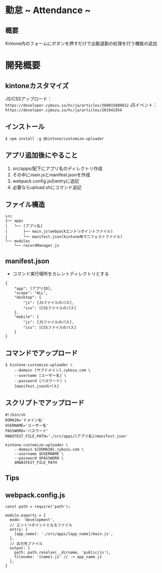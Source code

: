 # 勤怠 ~ Attendance ~
## 概要
Kintone内のフォームにボタンを押すだけで出勤退勤の処理を行う機能の追加


# 開発概要
## kintoneカスタマイズ
JS/CSSアップロード：`https://developer.cybozu.io/hc/ja/articles/360015889812`
JSイベント：`https://developer.cybozu.io/hc/ja/articles/201941954`


## インストール
```
$ npm install -g @kintone/customize-uploader
```

## アプリ追加後にやること
1. src/apps/配下にアプリ名のディレクトリ作成
2. その中にmain.jsとmanifest.jsonを作成
3. webpack.config.jsのentryに追記
4. 必要ならupload.shにコマンド追記

## ファイル構造
```
src
├── apps
│   └── [アプリ名]
│       ├── main.js(webpackエントリポイントファイル)
│       └── manifest.json(kintone用マニフェストファイル)
└── modules
    └── recordManager.js
```

## manifest.json
- コマンド実行場所をカレントディレクトリとする
```json:
{
    "app": [アプリID],
    "scope": "ALL",
    "desktop": {
        "js": [JSファイルのパス],
        "css": [CSSファイルのパス]
    },
    "mobile": {
        "js": [JSファイルのパス],
        "css": [CSSファイルのパス]
    }
}
```

## コマンドでアップロード
```
$ kintone-customize-uploader \
    --domain [サブドメイン].cybozu.com \
    --username [ユーザー名] \
    --password [パスワード] \
    [manifest.jsonのパス]
```

## スクリプトでアップロード
```bash:
#!/bin/sh
DOMAIN='ドメイン名'
USERNAME='ユーザー名'
PASSWORD='パスワード'
MANIFEST_FILE_PATH='./src/apps/[アプリ名]/manifest.json'

kintone-customize-uploader \
    --domain ${DOMAIN}.cybozu.com \
    --username $USERNAME \
    --password $PASSWORD \
    $MANIFEST_FILE_PATH
```

## Tips
## webpack.config.js
```js:
const path = require('path');

module.exports = {
  mode: 'development',
  // エントリポイントとなるファイル
  entry: {
    [app_name]: './src/apps/[app_name]/main.js',
  },
  // 出力先ファイル
  output: {
    path: path.resolve(__dirname, 'public/js'),
    filename: '[name].js' // -> app_name.js
  },
}
```
